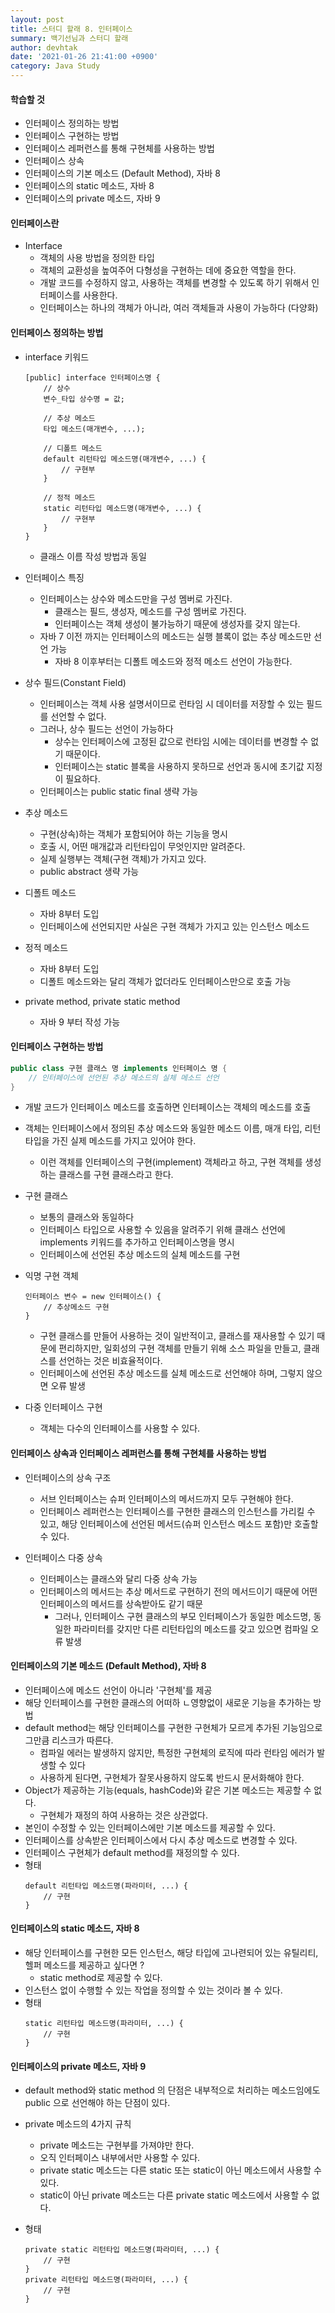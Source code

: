 ```yaml
---
layout: post
title: 스터디 할래 8. 인터페이스
summary: 백기선님과 스터디 할래
author: devhtak
date: '2021-01-26 21:41:00 +0900'
category: Java Study
---
```


#### 학습할 것

- 인터페이스 정의하는 방법
- 인터페이스 구현하는 방법
- 인터페이스 레퍼런스를 통해 구현체를 사용하는 방법
- 인터페이스 상속
- 인터페이스의 기본 메소드 (Default Method), 자바 8
- 인터페이스의 static 메소드, 자바 8
- 인터페이스의 private 메소드, 자바 9

#### 인터페이스란

- Interface
  - 객체의 사용 방법을 정의한 타입
  - 객체의 교환성을 높여주어 다형성을 구현하는 데에 중요한 역할을 한다.
  - 개발 코드를 수정하지 않고, 사용하는 객체를 변경할 수 있도록 하기 위해서 인터페이스를 사용한다.
  - 인터페이스는 하나의 객체가 아니라, 여러 객체들과 사용이 가능하다 (다양화)

#### 인터페이스 정의하는 방법

- interface 키워드
  
  ```
  [public] interface 인터페이스명 { 
      // 상수
      변수_타입 상수명 = 값;
      
      // 추상 메소드
      타입 메소드(매개변수, ...);
      
      // 디폴트 메소드
      default 리턴타입 메소드명(매개변수, ...) {
          // 구현부
      }
      
      // 정적 메소드
      static 리턴타입 메소드명(매개변수, ...) {
          // 구현부
      }
  }
  ```
  - 클래스 이름 작성 방법과 동일
  
- 인터페이스 특징
  - 인터페이스는 상수와 메소드만을 구성 멤버로 가진다.
    - 클래스는 필드, 생성자, 메소드를 구성 멤버로 가진다.
    - 인터페이스는 객체 생성이 불가능하기 때문에 생성자를 갖지 않는다.
  - 자바 7 이전 까지는 인터페이스의 메소드는 실행 블록이 없는 추상 메소드만 선언 가능
    - 자바 8 이후부터는 디폴트 메소드와 정적 메소드 선언이 가능한다.
    
- 상수 필드(Constant Field)
  - 인터페이스는 객체 사용 설명서이므로 런타임 시 데이터를 저장할 수 있는 필드를 선언할 수 없다.
  - 그러나, 상수 필드는 선언이 가능하다
    - 상수는 인터페이스에 고정된 값으로 런타임 시에는 데이터를 변경할 수 없기 때문이다.
    - 인터페이스는 static 블록을 사용하지 못하므로 선언과 동시에 초기값 지정이 필요하다.
  - 인터페이스는 public static final 생략 가능  
    
- 추상 메소드
  - 구현(상속)하는 객체가 포함되어야 하는 기능을 명시
  - 호출 시, 어떤 매개값과 리턴타입이 무엇인지만 알려준다.
  - 실제 실행부는 객체(구현 객체)가 가지고 있다.
  - public abstract 생략 가능
  
- 디폴트 메소드
  - 자바 8부터 도입
  - 인터페이스에 선언되지만 사실은 구현 객체가 가지고 있는 인스턴스 메소드

- 정적 메소드
  - 자바 8부터 도입
  - 디폴트 메소드와는 달리 객체가 없더라도 인터페이스만으로 호출 가능
  
- private method, private static method
  - 자바 9 부터 작성 가능

#### 인터페이스 구현하는 방법

```java
public class 구현 클래스 명 implements 인터페이스 명 {
    // 인터페이스에 선언된 추상 메소드의 실체 메소드 선언
}
```
- 개발 코드가 인터페이스 메소드를 호출하면 인터페이스는 객체의 메소드를 호출
- 객체는 인터페이스에서 정의된 추상 메소드와 동일한 메소드 이름, 매개 타입, 리턴타입을 가진 실제 메소드를 가지고 있어야 한다.
  - 이런 객체를 인터페이스의 구현(implement) 객체라고 하고, 구현 객체를 생성하는 클래스를 구현 클래스라고 한다.

- 구현 클래스
  - 보통의 클래스와 동일하다
  - 인터페이스 타입으로 사용할 수 있음을 알려주기 위해 클래스 선언에 implements 키워드를 추가하고 인터페이스명을 명시
  - 인터페이스에 선언된 추상 메소드의 실체 메소드를 구현
  
- 익명 구현 객체
  ```
  인터페이스 변수 = new 인터페이스() {
      // 추상메소드 구현
  }
  ```
  - 구현 클래스를 만들어 사용하는 것이 일반적이고, 클래스를 재사용할 수 있기 때문에 편리하지만, 일회성의 구현 객체를 만들기 위해 소스 파일을 만들고, 클래스를 선언하는 것은 비효율적이다.
  - 인터페이스에 선언된 추상 메소드를 실체 메소드로 선언해야 하며, 그렇지 않으면 오류 발생
  
- 다중 인터페이스 구현
  - 객체는 다수의 인터페이스를 사용할 수 있다.

#### 인터페이스 상속과 인터페이스 레퍼런스를 통해 구현체를 사용하는 방법

- 인터페이스의 상속 구조
  - 서브 인터페이스는 슈퍼 인터페이스의 메서드까지 모두 구현해야 한다.
  - 인터페이스 레퍼런스는 인터페이스를 구현한 클래스의 인스턴스를 가리킬 수 있고, 해당 인터페이스에 선언된 메서드(슈퍼 인스턴스 메소드 포함)만 호출할 수 있다.
  
- 인터페이스 다중 상속
  - 인터페이스는 클래스와 달리 다중 상속 가능
  - 인터페이스의 메서드는 추상 메서드로 구현하기 전의 메서드이기 때문에 어떤 인터페이스의 메서드를 상속받아도 같기 때문
    - 그러나, 인터페이스 구현 클래스의 부모 인터페이스가 동일한 메소드명, 동일한 파라미터를 갖지만 다른 리턴타입의 메소드를 갖고 있으면 컴파일 오류 발생

#### 인터페이스의 기본 메소드 (Default Method), 자바 8

- 인터페이스에 메소드 선언이 아니라 '구현체'를 제공
- 해당 인터페이스를 구현한 클래스의 어떠하 ㄴ영향없이 새로운 기능을 추가하는 방법
- default method는 해당 인터페이스를 구현한 구현체가 모르게 추가된 기능임으로 그만큼 리스크가 따른다.
  - 컴파일 에러는 발생하지 않지만, 특정한 구현체의 로직에 따라 런타임 에러가 발생할 수 있다
  - 사용하게 된다면, 구현체가 잘못사용하지 않도록 반드시 문서화해야 한다.
- Object가 제공하는 기능(equals, hashCode)와 같은 기본 메소드는 제공할 수 없다.
  - 구현체가 재정의 하여 사용하는 것은 상관없다.
- 본인이 수정할 수 있는 인터페이스에만 기본 메소드를 제공할 수 있다.
- 인터페이스를 상속받은 인터페이스에서 다시 추상 메소드로 변경할 수 있다.
- 인터페이스 구현체가 default method를 재정의할 수 있다.
- 형태
  ```
  default 리턴타입 메소드명(파라미터, ...) {
      // 구현
  }
  ```

#### 인터페이스의 static 메소드, 자바 8

- 해당 인터페이스를 구현한 모든 인스턴스, 해당 타입에 고나련되어 있는 유틸리티, 헬퍼 메소드를 제공하고 싶다면 ?
  - static method로 제공할 수 있다.
- 인스턴스 없이 수행할 수 있는 작업을 정의할 수 있는 것이라 볼 수 있다.
- 형태
  ```
  static 리턴타입 메소드명(파라미터, ...) {
      // 구현
  }
  ```

#### 인터페이스의 private 메소드, 자바 9

- default method와 static method 의 단점은 내부적으로 처리하는 메소드임에도 public 으로 선언해야 하는 단점이 있다.
- private 메소드의 4가지 규칙
  - private 메소드는 구현부를 가져야만 한다.
  - 오직 인터페이스 내부에서만 사용할 수 있다.
  - private static 메소드는 다른 static 또는 static이 아닌 메소드에서 사용할 수 있다.
  - static이 아닌 private 메소드는 다른 private static 메소드에서 사용할 수 없다.

- 형태
  ```
  private static 리턴타입 메소드명(파라미터, ...) {
      // 구현
  }
  private 리턴타입 메소드명(파라미터, ...) {
      // 구현
  }
  ```
